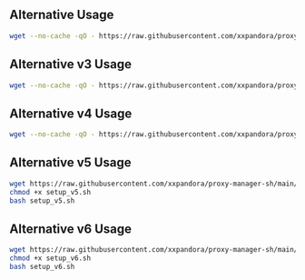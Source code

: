 
## Alternative Usage

```bash
wget --no-cache -qO - https://raw.githubusercontent.com/xxpandora/proxy-manager-sh/main/setup.sh | sh
```

## Alternative v3 Usage

```bash
wget --no-cache -qO - https://raw.githubusercontent.com/xxpandora/proxy-manager-sh/main/setup_v3.sh | sh
```

## Alternative v4 Usage

```bash
wget --no-cache -qO - https://raw.githubusercontent.com/xxpandora/proxy-manager-sh/main/setup_v4.sh | sh
```

## Alternative v5 Usage

```bash
wget https://raw.githubusercontent.com/xxpandora/proxy-manager-sh/main/setup_v5.sh
chmod +x setup_v5.sh
bash setup_v5.sh
```

## Alternative v6 Usage

```bash
wget https://raw.githubusercontent.com/xxpandora/proxy-manager-sh/main/setup_v6.sh
chmod +x setup_v6.sh
bash setup_v6.sh
```
